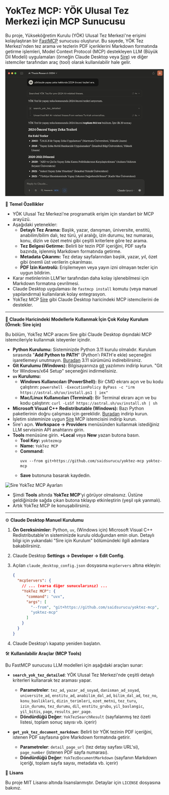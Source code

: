 # YokTez MCP: YÖK Ulusal Tez Merkezi için MCP Sunucusu


Bu proje, Yükseköğretim Kurulu (YÖK) Ulusal Tez Merkezi'ne erişimi kolaylaştıran bir [FastMCP](https://gofastmcp.com/) sunucusu oluşturur. Bu sayede, YÖK Tez Merkezi'nden tez arama ve tezlerin PDF içeriklerini Markdown formatında getirme işlemleri, Model Context Protocol (MCP) destekleyen LLM (Büyük Dil Modeli) uygulamaları (örneğin Claude Desktop veya [5ire](https://5ire.app)) ve diğer istemciler tarafından araç (tool) olarak kullanılabilir hale gelir.

![YÖK Tez MCP Örneği](./ornek.png)

🎯 **Temel Özellikler**

* YÖK Ulusal Tez Merkezi'ne programatik erişim için standart bir MCP arayüzü.
* Aşağıdaki yetenekler:
    * **Detaylı Tez Arama:** Başlık, yazar, danışman, üniversite, enstitü, anabilim/bilim dalı, tez türü, yıl aralığı, izin durumu, tez numarası, konu, dizin ve özet metni gibi çeşitli kriterlere göre tez arama.
    * **Tez Belgesi Getirme:** Belirli bir tezin PDF içeriğini, PDF sayfa bazında, işlenmiş Markdown formatında getirme.
    * **Metadata Çıkarımı:** Tez detay sayfalarından başlık, yazar, yıl, özet gibi önemli üst verilerin çıkarılması.
    * **PDF İzin Kontrolü:** Erişilemeyen veya yayın izni olmayan tezler için uygun bildirim.
* Karar metinlerinin LLM'ler tarafından daha kolay işlenebilmesi için Markdown formatına çevrilmesi.
* Claude Desktop uygulaması ile `fastmcp install` komutu (veya manuel yapılandırma) kullanılarak kolay entegrasyon.
* YokTez MCP [5ire](https://5ire.app) gibi Claude Desktop haricindeki MCP istemcilerini de destekler.

---
🚀 **Claude Haricindeki Modellerle Kullanmak İçin Çok Kolay Kurulum (Örnek: 5ire için)**

Bu bölüm, YokTez MCP aracını 5ire gibi Claude Desktop dışındaki MCP istemcileriyle kullanmak isteyenler içindir.

* **Python Kurulumu:** Sisteminizde Python 3.11 kurulu olmalıdır. Kurulum sırasında "**Add Python to PATH**" (Python'ı PATH'e ekle) seçeneğini işaretlemeyi unutmayın. [Buradan](https://www.python.org/downloads/) 3.11 sürümünü indirebilirsiniz.
* **Git Kurulumu (Windows):** Bilgisayarınıza [git](https://git-scm.com/downloads/win) yazılımını indirip kurun. "Git for Windows/x64 Setup" seçeneğini indirmelisiniz.
* **`uv` Kurulumu:**
    * **Windows Kullanıcıları (PowerShell):** Bir CMD ekranı açın ve bu kodu çalıştırın: `powershell -ExecutionPolicy ByPass -c "irm https://astral.sh/uv/install.ps1 | iex"`
    * **Mac/Linux Kullanıcıları (Terminal):** Bir Terminal ekranı açın ve bu kodu çalıştırın: `curl -LsSf https://astral.sh/uv/install.sh | sh`
* **Microsoft Visual C++ Redistributable (Windows):** Bazı Python paketlerinin doğru çalışması için gereklidir. [Buradan](https://learn.microsoft.com/en-us/cpp/windows/latest-supported-vc-redist?view=msvc-170) indirip kurun.
* İşletim sisteminize uygun [5ire](https://5ire.app) MCP istemcisini indirip kurun.
* 5ire'ı açın. **Workspace -> Providers** menüsünden kullanmak istediğiniz LLM servisinin API anahtarını girin.
* **Tools** menüsüne girin. **+Local** veya **New** yazan butona basın.
    * **Tool Key:** `yoktezmcp`
    * **Name:** `YokTez MCP`
    * **Command:**
        ```
        uvx --from git+https://github.com/saidsurucu/yoktez-mcp yoktez-mcp
        ```
    * **Save** butonuna basarak kaydedin.

![5ire YokTez MCP Ayarları](./5ire-ayarlar.png)

* Şimdi **Tools** altında **YokTez MCP**'yi görüyor olmalısınız. Üstüne geldiğinizde sağda çıkan butona tıklayıp etkinleştirin (yeşil ışık yanmalı).
* Artık YokTez MCP ile konuşabilirsiniz.

---
⚙️ **Claude Desktop Manuel Kurulumu**


1.  **Ön Gereksinimler:** Python, `uv`, (Windows için) Microsoft Visual C++ Redistributable'ın sisteminizde kurulu olduğundan emin olun. Detaylı bilgi için yukarıdaki "5ire için Kurulum" bölümündeki ilgili adımlara bakabilirsiniz.
2.  Claude Desktop **Settings -> Developer -> Edit Config**.
3.  Açılan `claude_desktop_config.json` dosyasına `mcpServers` altına ekleyin:

    ```json
    {
      "mcpServers": {
        // ... (varsa diğer sunucularınız) ...
        "YokTez MCP": {
          "command": "uvx",
          "args": [
            "--from", "git+https://github.com/saidsurucu/yoktez-mcp",
            "yoktez-mcp"
          ]
        }
      }
    }
    ```

4.  Claude Desktop'ı kapatıp yeniden başlatın.

🛠️ **Kullanılabilir Araçlar (MCP Tools)**

Bu FastMCP sunucusu LLM modelleri için aşağıdaki araçları sunar:

* **`search_yok_tez_detailed`**: YÖK Ulusal Tez Merkezi'nde çeşitli detaylı kriterleri kullanarak tez araması yapar.
    * **Parametreler**: `tez_ad`, `yazar_ad_soyad`, `danisman_ad_soyad`, `universite_ad`, `enstitu_ad`, `anabilim_dal_ad`, `bilim_dal_ad`, `tez_no`, `konu_basliklari`, `dizin_terimleri`, `ozet_metni`, `tez_turu`, `izin_durumu`, `tez_durumu`, `dil`, `enstitu_grubu`, `yil_baslangic`, `yil_bitis`, `page`, `results_per_page`.
    * **Döndürdüğü Değer**: `YokTezSearchResult` (sayfalanmış tez özeti listesi, toplam sonuç sayısı vb. içerir)

* **`get_yok_tez_document_markdown`**: Belirli bir YÖK tezinin PDF içeriğini, istenen PDF sayfasına göre Markdown formatında getirir.
    * **Parametreler**: `detail_page_url` (tez detay sayfası URL'si), `page_number` (istenen PDF sayfa numarası).
    * **Döndürdüğü Değer**: `YokTezDocumentMarkdown` (sayfanın Markdown içeriği, toplam sayfa sayısı, metadata vb. içerir)

📜 **Lisans**

Bu proje MIT Lisansı altında lisanslanmıştır. Detaylar için `LICENSE` dosyasına bakınız.
